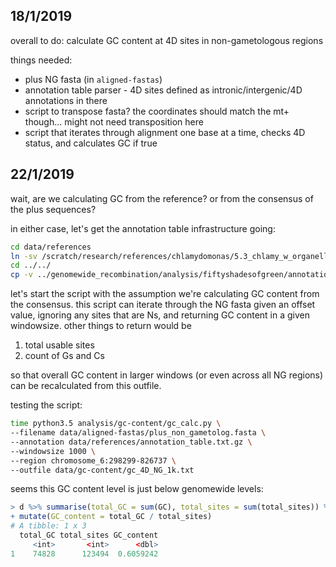 
## 18/1/2019

overall to do: calculate GC content at 4D sites in non-gametologous regions

things needed:
- plus NG fasta (in `aligned-fastas`)
- annotation table parser - 4D sites defined as intronic/intergenic/4D annotations in there
- script to transpose fasta? the coordinates should match the mt+ though... might not need transposition here
- script that iterates through alignment one base at a time, checks 4D status, and calculates GC if true

## 22/1/2019

wait, are we calculating GC from the reference? or from the consensus of the plus sequences?

in either case, let's get the annotation table infrastructure going:

```bash
cd data/references
ln -sv /scratch/research/references/chlamydomonas/5.3_chlamy_w_organelles_mt_minus/annotation/concatenated_GFF/annotation_table.txt.gz* .
cd ../../
cp -v ../genomewide_recombination/analysis/fiftyshadesofgreen/annotation_parser/ant.py analysis/gc-content/
```

let's start the script with the assumption we're calculating GC content from the consensus.
this script can iterate through the NG fasta given an offset value, ignoring any sites that are Ns,
and returning GC content in a given windowsize. other things to return would be

1. total usable sites
2. count of Gs and Cs

so that overall GC content in larger windows (or even across all NG regions)
can be recalculated from this outfile.

testing the script:

```bash
time python3.5 analysis/gc-content/gc_calc.py \
--filename data/aligned-fastas/plus_non_gametolog.fasta \
--annotation data/references/annotation_table.txt.gz \
--windowsize 1000 \
--region chromosome_6:298299-826737 \
--outfile data/gc-content/gc_4D_NG_1k.txt
```

seems this GC content level is just below genomewide levels:

```R
> d %>% summarise(total_GC = sum(GC), total_sites = sum(total_sites)) %>% 
+ mutate(GC_content = total_GC / total_sites)
# A tibble: 1 x 3
  total_GC total_sites GC_content
     <int>       <int>      <dbl>
1    74828      123494  0.6059242
```

